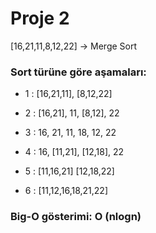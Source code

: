 # Proje 2

[16,21,11,8,12,22] -> Merge Sort

### Sort türüne göre aşamaları:

* 1 :    [16,21,11], [8,12,22]

* 2 :    [16,21], 11, [8,12], 22  
      
* 3 :    16, 21, 11, 18, 12, 22
      
* 4 :    16, [11,21], [12,18], 22
      
* 5 :    [11,16,21]    [12,18,22]
         
* 6 :    [11,12,16,18,21,22]

### Big-O gösterimi: O (nlogn)
